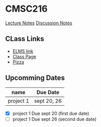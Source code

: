 # CMSC216

[Lecture Notes](/lecture)
[Discussion Notes](/discussion)

## CLass Links
- [ELMS link](https://umd.instructure.com/courses/1335801)
- [Class Page](https://www.cs.umd.edu/class/fall2022/cmsc216/)
- [Pizza](https://piazza.com/class/l6y9bpb3m0u2m5/post/228)

## Upcomming Dates
| name      | Due Date    |
|-----------|-------------|
| project 1 | sept 20, 26 |

- [x] project 1     Due sept 20 (first due date)
- [ ] project 1     Due sept 26 (second due date)
